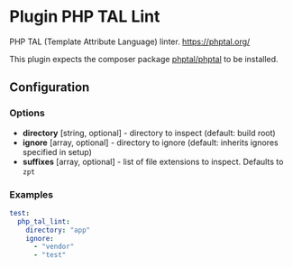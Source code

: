 Plugin PHP TAL Lint
========================

PHP TAL (Template Attribute Language)  linter. https://phptal.org/

This plugin expects the composer package [phptal/phptal](https://packagist.org/packages/phptal/phptal) to be installed.

Configuration
-------------

### Options

* **directory** [string, optional] - directory to inspect (default: build root)
* **ignore** [array, optional] - directory to ignore (default: inherits ignores specified in setup)
* **suffixes** [array, optional] - list of file extensions to inspect. Defaults to `zpt`

### Examples

```yml
test:
  php_tal_lint:
    directory: "app"
    ignore:
      - "vendor"
      - "test"
```
